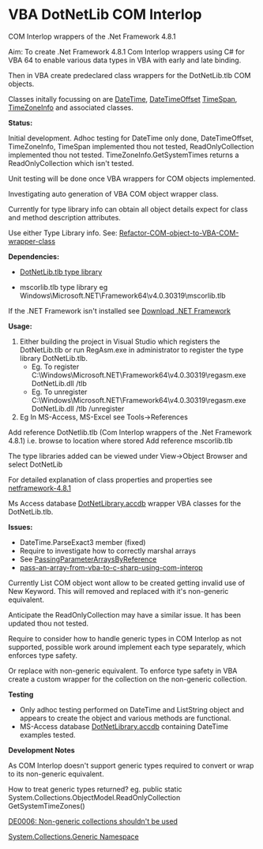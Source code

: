 # VBA DotNetLib COM Interlop
 COM Interlop wrappers of the .Net Framework 4.8.1
 
  Aim: To create .Net Framework 4.8.1 Com Interlop wrappers using C# for VBA 64 to enable various data types in VBA with early and late binding.
 
 Then in VBA create predeclared class wrappers for the DotNetLib.tlb COM objects.
 
 Classes initally focussing on are  [DateTime](https://learn.microsoft.com/en-us/dotnet/api/system.datetime?view=netframework-4.8.1), [DateTimeOffset](https://learn.microsoft.com/en-us/dotnet/api/system.datetimeoffset?view=netframework-4.8.1) [TimeSpan](https://learn.microsoft.com/en-us/dotnet/api/system.timespan?view=netframework-4.8.1),  [TimeZoneInfo](https://learn.microsoft.com/en-us/dotnet/api/system.timezoneinfo?view=netframework-4.8.1) and associated classes.
 
  **Status:**
  
  Initial development.  Adhoc testing for DateTime only done, DateTimeOffset, TimeZoneInfo, TimeSpan implemented thou not tested, 
  ReadOnlyCollection implemented thou not tested.  TimeZoneInfo.GetSystemTimes returns a ReadOnlyCollection which isn't tested. 
  
  Unit testing will be done once VBA wrappers for COM objects implemented.
  
  Investigating auto generation of VBA COM object wrapper class.
  
  Currently for type library info can obtain all object details expect for class and method description attributes.
  
  Use either Type Library info.  See: [Refactor-COM-object-to-VBA-COM-wrapper-class](https://github.com/MarkJohnstoneGitHub/Refactor-COM-object-to-VBA-COM-wrapper-class)
  
 **Dependencies:**
   
 - [DotNetLib.tlb type library](https://github.com/MarkJohnstoneGitHub/VBA-DotNetLib/tree/main/COMDotNetLib/bin/Release)
   
 - mscorlib.tlb type library eg Windows\Microsoft.NET\Framework64\v4.0.30319\mscorlib.tlb

If the .NET Framework isn't installed see [Download .NET Framework](https://dotnet.microsoft.com/en-us/download/dotnet-framework)

 **Usage:**
 
 1) Either building the project in Visual Studio which registers the DotNetLib.tlb or run RegAsm.exe in administrator to register the type library DotNetLib.tlb.
    - Eg. To register C:\Windows\Microsoft.NET\Framework64\v4.0.30319\regasm.exe DotNetLib.dll /tlb 
    - Eg. To unregister C:\Windows\Microsoft.NET\Framework64\v4.0.30319\regasm.exe DotNetLib.dll /tlb /unregister
 2) Eg In MS-Access, MS-Excel see Tools->References
 
 Add reference DotNetlib.tlb (Com Interlop wrappers of the .Net Framework 4.8.1)  i.e. browse to location where stored 
 Add reference mscorlib.tlb
 
The type libraries added can be viewed under View->Object Browser and select DotNetLib 
 
For detailed explanation of class properties and properties see [netframework-4.8.1](https://learn.microsoft.com/en-us/dotnet/api/system?view=netframework-4.8.1)

Ms Access database [DotNetLibrary.accdb](https://github.com/MarkJohnstoneGitHub/VBA-DotNetLib/blob/main/VBA/DotNetLibrary.accdb) wrapper VBA classes for the DotNetLib.tlb.
 
 **Issues:**
  - DateTime.ParseExact3 member (fixed)
  - Require to investigate how to correctly marshal arrays
   - See [PassingParameterArraysByReference](https://www.l3harrisgeospatial.com/docs/PassingParameterArraysByReference.html)
   - [pass-an-array-from-vba-to-c-sharp-using-com-interop](https://stackoverflow.com/questions/2027758/pass-an-array-from-vba-to-c-sharp-using-com-interop)
 
 Currently List COM object wont allow to be created getting invalid use of New Keyword.  This will removed and replaced with it's non-generic equivalent.
 
 Anticipate the ReadOnlyCollection may have a similar issue. It has been updated thou not tested.
 
 Require to consider how to handle generic types in COM Interlop as not supported, possible work around implement each type separately, which enforces type safety.  
 
 Or replace with non-generic equivalent.  To enforce type safety in VBA create a custom wrapper for the collection on the non-generic collection.
 
 **Testing**
 
 - Only adhoc testing performed on DateTime and ListString object and appears to create the object and various methods are functional.
 - MS-Access database [DotNetLibrary.accdb](https://github.com/MarkJohnstoneGitHub/VBA-DotNetLib/blob/main/VBA/DotNetLibrary.accdb) containing DateTime examples tested.
 
 **Development Notes**
  
  As COM Interlop doesn't support generic types required to convert or wrap to its non-generic equivalent.
  
  How to treat generic types returned? eg. public static System.Collections.ObjectModel.ReadOnlyCollection<TimeZoneInfo> GetSystemTimeZones()
  
  
  [DE0006: Non-generic collections shouldn't be used](https://github.com/dotnet/platform-compat/blob/master/docs/DE0006.md)
 
  [System.Collections.Generic Namespace](https://learn.microsoft.com/en-us/dotnet/api/system.collections.generic?view=netframework-4.8.1)
 
